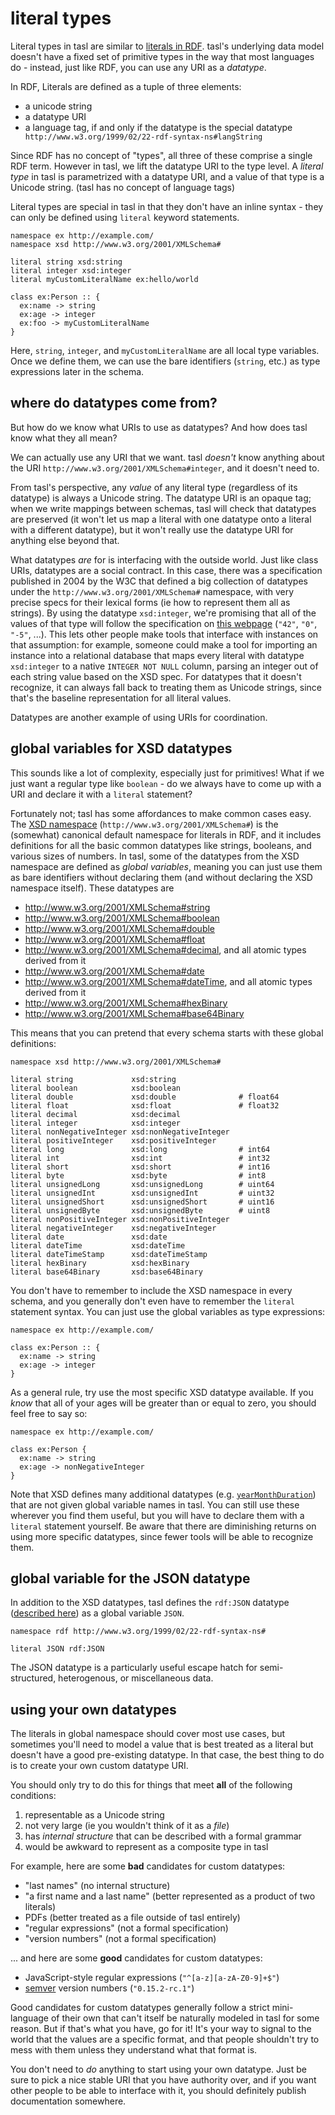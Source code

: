 # literal types

Literal types in tasl are similar to [literals in RDF](https://www.w3.org/TR/rdf11-concepts/#section-Graph-Literal). tasl's underlying data model doesn't have a fixed set of primitive types in the way that most languages do - instead, just like RDF, you can use any URI as a _datatype_.

In RDF, Literals are defined as a tuple of three elements:

- a unicode string
- a datatype URI
- a language tag, if and only if the datatype is the special datatype ` http://www.w3.org/1999/02/22-rdf-syntax-ns#langString`

Since RDF has no concept of "types", all three of these comprise a single RDF term. However in tasl, we lift the datatype URI to the type level. A _literal type_ in tasl is parametrized with a datatype URI, and a value of that type is a Unicode string. (tasl has no concept of language tags)

Literal types are special in tasl in that they don't have an inline syntax - they can only be defined using `literal` keyword statements.

```
namespace ex http://example.com/
namespace xsd http://www.w3.org/2001/XMLSchema#

literal string xsd:string
literal integer xsd:integer
literal myCustomLiteralName ex:hello/world

class ex:Person :: {
  ex:name -> string
  ex:age -> integer
  ex:foo -> myCustomLiteralName
}
```

Here, `string`, `integer`, and `myCustomLiteralName` are all local type variables. Once we define them, we can use the bare identifiers (`string`, etc.) as type expressions later in the schema.

## where do datatypes come from?

But how do we know what URIs to use as datatypes? And how does tasl know what they all mean?

We can actually use any URI that we want. tasl _doesn't_ know anything about the URI `http://www.w3.org/2001/XMLSchema#integer`, and it doesn't need to.

From tasl's perspective, any _value_ of any literal type (regardless of its datatype) is always a Unicode string. The datatype URI is an opaque tag; when we write mappings between schemas, tasl will check that datatypes are preserved (it won't let us map a literal with one datatype onto a literal with a different datatype), but it won't really use the datatype URI for anything else beyond that.

What datatypes _are_ for is interfacing with the outside world. Just like class URIs, datatypes are a social contract. In this case, there was a specification published in 2004 by the W3C that defined a big collection of datatypes under the `http://www.w3.org/2001/XMLSchema#` namespace, with very precise specs for their lexical forms (ie how to represent them all as strings). By using the datatype `xsd:integer`, we're promising that all of the values of that type will follow the specification on [this webpage](https://www.w3.org/TR/xmlschema-2/#integer) (`"42"`, `"0"`, `"-5"`, ...). This lets other people make tools that interface with instances on that assumption: for example, someone could make a tool for importing an instance into a relational database that maps every literal with datatype `xsd:integer` to a native `INTEGER NOT NULL` column, parsing an integer out of each string value based on the XSD spec. For datatypes that it doesn't recognize, it can always fall back to treating them as Unicode strings, since that's the baseline representation for all literal values.

Datatypes are another example of using URIs for coordination.

## global variables for XSD datatypes

This sounds like a lot of complexity, especially just for primitives! What if we just want a regular type like `boolean` - do we always have to come up with a URI and declare it with a `literal` statement?

Fortunately not; tasl has some affordances to make common cases easy. The [XSD namespace](https://www.w3.org/TR/xmlschema11-2/) (`http://www.w3.org/2001/XMLSchema#`) is the (somewhat) canonical default namespace for literals in RDF, and it includes definitions for all the basic common datatypes like strings, booleans, and various sizes of numbers. In tasl, some of the datatypes from the XSD namespace are defined as _global variables_, meaning you can just use them as bare identifiers without declaring them (and without declaring the XSD namespace itself). These datatypes are

- http://www.w3.org/2001/XMLSchema#string
- http://www.w3.org/2001/XMLSchema#boolean
- http://www.w3.org/2001/XMLSchema#double
- http://www.w3.org/2001/XMLSchema#float
- http://www.w3.org/2001/XMLSchema#decimal, and all atomic types derived from it
- http://www.w3.org/2001/XMLSchema#date
- http://www.w3.org/2001/XMLSchema#dateTime, and all atomic types derived from it
- http://www.w3.org/2001/XMLSchema#hexBinary
- http://www.w3.org/2001/XMLSchema#base64Binary

This means that you can pretend that every schema starts with these global definitions:

```tasl
namespace xsd http://www.w3.org/2001/XMLSchema#

literal string             xsd:string
literal boolean            xsd:boolean
literal double             xsd:double              # float64
literal float              xsd:float               # float32
literal decimal            xsd:decimal
literal integer            xsd:integer
literal nonNegativeInteger xsd:nonNegativeInteger
literal positiveInteger    xsd:positiveInteger
literal long               xsd:long                # int64
literal int                xsd:int                 # int32
literal short              xsd:short               # int16
literal byte               xsd:byte                # int8
literal unsignedLong       xsd:unsignedLong        # uint64
literal unsignedInt        xsd:unsignedInt         # uint32
literal unsignedShort      xsd:unsignedShort       # uint16
literal unsignedByte       xsd:unsignedByte        # uint8
literal nonPositiveInteger xsd:nonPositiveInteger
literal negativeInteger    xsd:negativeInteger
literal date               xsd:date
literal dateTime           xsd:dateTime
literal dateTimeStamp      xsd:dateTimeStamp
literal hexBinary          xsd:hexBinary
literal base64Binary       xsd:base64Binary
```

You don't have to remember to include the XSD namespace in every schema, and you generally don't even have to remember the `literal` statement syntax. You can just use the global variables as type expressions:

```tasl
namespace ex http://example.com/

class ex:Person :: {
  ex:name -> string
  ex:age -> integer
}
```

As a general rule, try use the most specific XSD datatype available. If you _know_ that all of your ages will be greater than or equal to zero, you should feel free to say so:

```tasl
namespace ex http://example.com/

class ex:Person {
  ex:name -> string
  ex:age -> nonNegativeInteger
}
```

Note that XSD defines many additional datatypes (e.g. [`yearMonthDuration`](https://www.w3.org/TR/xmlschema11-2/#yearMonthDuration)) that are not given global variable names in tasl. You can still use these wherever you find them useful, but you will have to declare them with a `literal` statement yourself. Be aware that there are diminishing returns on using more specific datatypes, since fewer tools will be able to recognize them.

## global variable for the JSON datatype

In addition to the XSD datatypes, tasl defines the `rdf:JSON` datatype ([described here](https://www.w3.org/TR/json-ld/#the-rdf-json-datatype)) as a global variable `JSON`.

```tasl
namespace rdf http://www.w3.org/1999/02/22-rdf-syntax-ns#

literal JSON rdf:JSON
```

The JSON datatype is a particularly useful escape hatch for semi-structured, heterogenous, or miscellaneous data.

## using your own datatypes

The literals in global namespace should cover most use cases, but sometimes you'll need to model a value that is best treated as a literal but doesn't have a good pre-existing datatype. In that case, the best thing to do is to create your own custom datatype URI.

You should only try to do this for things that meet **all** of the following conditions:

1. representable as a Unicode string
2. not very large (ie you wouldn't think of it as a _file_)
3. has _internal structure_ that can be described with a formal grammar
4. would be awkward to represent as a composite type in tasl

For example, here are some **bad** candidates for custom datatypes:

- "last names" (no internal structure)
- "a first name and a last name" (better represented as a product of two literals)
- PDFs (better treated as a file outside of tasl entirely)
- "regular expressions" (not a formal specification)
- "version numbers" (not a formal specification)

... and here are some **good** candidates for custom datatypes:

- JavaScript-style regular expressions (`"^[a-z][a-zA-Z0-9]+$"`)
- [semver](https://semver.org) version numbers (`"0.15.2-rc.1"`)

Good candidates for custom datatypes generally follow a strict mini-language of their own that can't itself be naturally modeled in tasl for some reason. But if that's what you have, go for it! It's your way to signal to the world that the values are a specific format, and that people shouldn't try to mess with them unless they understand what that format is.

You don't need to _do_ anything to start using your own datatype. Just be sure to pick a nice stable URI that you have authority over, and if you want other people to be able to interface with it, you should definitely publish documentation somewhere.
